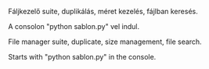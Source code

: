 Fáljkezelő suite, duplikálás, méret kezelés, fájlban keresés. 

A consolon "python sablon.py" vel indul.



File manager suite, duplicate, size management, file search. 

Starts with "python sablon.py" in the console.

